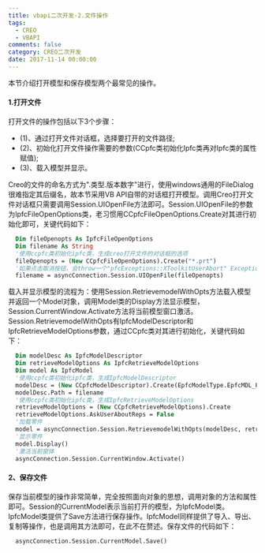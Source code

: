 ```yaml
---
title: vbapi二次开发-2.文件操作
tags:
  - CREO
  - VBAPI
comments: false
category: CREO二次开发
date: 2017-11-14 00:00:00
---
```




本节介绍打开模型和保存模型两个最常见的操作。

#### 1.打开文件

打开文件的操作包括以下3个步骤：

- (1)、通过打开文件对话框，选择要打开的文件路径;
- (2)、初始化打开文件操作需要的参数(CCpfc类初始化Ipfc类再对Ipfc类的属性赋值);
- (3)、载入模型并显示。

Creo的文件的命名方式为".类型.版本数字"进行，使用windows通用的FileDialog很难指定其后缀名，故本节采用VB API自带的对话框打开模型。调用Creo打开文件对话框只需要调用Session.UIOpenFile方法即可。Session.UIOpenFile的参数为IpfcFileOpenOptions类，老习惯用CCpfcFileOpenOptions.Create对其进行初始化即可，关键代码如下：

```vb
  Dim fileOpenopts As IpfcFileOpenOptions
  Dim filename As String
  '使用ccpfc类初始化ipfc类，生成creo打开文件的对话框的选项
  fileOpenopts = (New CCpfcFileOpenOptions).Create("*.prt")
  '如果点击取消按钮，会throw一个"pfcExceptions::XToolkitUserAbort" Exception
  filename = asyncConnection.Session.UIOpenFile(fileOpenopts)
```

载入并显示模型的流程为：使用Session.RetrievemodelWithOpts方法载入模型并返回一个Model对象，调用Model类的Display方法显示模型，Session.CurrentWindow.Activate方法将当前模型窗口激活。Session.RetrievemodelWithOpts有IpfcModelDescriptor和IpfcRetrieveModelOptions参数，通过CCpfc类对其进行初始化，关键代码如下：

```vb
  Dim modelDesc As IpfcModelDescriptor
  Dim retrieveModelOptions As IpfcRetrieveModelOptions
  Dim model As IpfcModel
  '使用ccpfc类初始化ipfc类，生成IpfcModelDescriptor
  modelDesc = (New CCpfcModelDescriptor).Create(EpfcModelType.EpfcMDL_PART, Nothing, Nothing)
  modelDesc.Path = filename
  '使用ccpfc类初始化ipfc类，生成IpfcRetrieveModelOptions
  retrieveModelOptions = (New CCpfcRetrieveModelOptions).Create
  retrieveModelOptions.AskUserAboutReps = False
  '加载零件
  model = asyncConnection.Session.RetrievemodelWithOpts(modelDesc, retrieveModelOptions)
  '显示零件
  model.Display()
  '激活当前窗体
  asyncConnection.Session.CurrentWindow.Activate()
```

#### 2、保存文件

保存当前模型的操作非常简单，完全按照面向对象的思想，调用对象的方法和属性即可。Session的CurrentModel表示当前打开的模型，为IpfcModel类。IpfcModel类提供了Save方法进行保存操作。IpfcModel同样提供了导入、导出、复制等操作，也是调用其方法即可，在此不在赘述。保存文件的代码如下：

```vb
  asyncConnection.Session.CurrentModel.Save()
```
